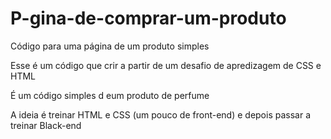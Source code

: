 # P-gina-de-comprar-um-produto
Código para uma página de um produto simples 

Esse é um código que crir a partir de um desafio de apredizagem de CSS e HTML

É um código simples d eum produto de perfume

A ideia é treinar HTML e CSS (um pouco de front-end) e depois passar a treinar Black-end


